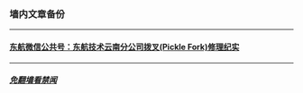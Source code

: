 ### 墙内文章备份
---

#### [东航微信公共号：东航技术云南分公司拨叉(Pickle Fork)修理纪实](https://github.com/gfw-breaker/404s/raw/master/CEA/CEA_PickleFork.pdf)

---

##### [免翻墙看禁闻](../../../banned-news3)
